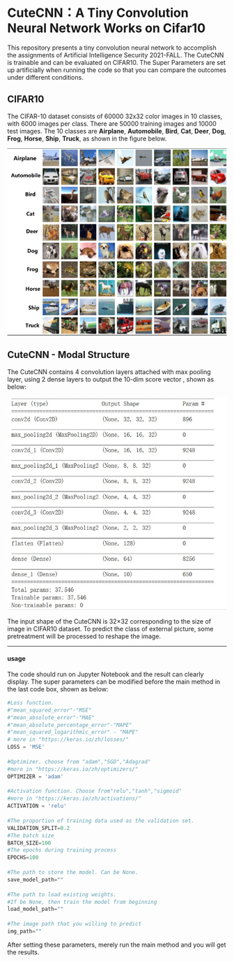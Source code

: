 # CuteCNN：A Tiny Convolution Neural Network Works on Cifar10

This repository presents a tiny convolution neural network to accomplish the assignments of Artificial Intelligence Security 2021-FALL. The CuteCNN is trainable and can be evaluated on CIFAR10. The Super Parameters are set up artificially when running the code so that you can compare the  outcomes under  different conditions.

## CIFAR10

The CIFAR-10 dataset consists of 60000 32x32 color images in 10  classes, with 6000 images per class. There are 50000 training images and 10000 test images. The 10 classes are __Airplane__, __Automobile__, __Bird__, __Cat__, __Deer__, __Dog__, __Frog__, __Horse__,  __Ship__, __Truck__, as shown in the figure below.

![](https://github.com/EvaCharon/CuteCNN/blob/master/Picture/Readme/CIFAR10.jpg)

## CuteCNN - Modal Structure

The CuteCNN contains 4 convolution layers attached with max pooling layer, using 2 dense layers to output the 10-dim score vector , shown as below:

![](https://github.com/EvaCharon/CuteCNN/blob/master/Picture/Readme/Layers.jpg)

The input shape of the CuteCNN is 32×32 corresponding to the size of image in CIFAR10 dataset. To predict the class of external picture, some pretreatment will be processed to reshape the image. 

***

#### usage

The code should run on Jupyter Notebook  and the result can clearly display. The super parameters can be modified before the main method in the last code box, shown as below:

```python
#Loss function.
#"mean_squared_error"-"MSE"  
#"mean_absolute_error"-"MAE"
#"mean_absolute_percentage_error"-"MAPE"					
#"mean_squared_logarithmic_error" - "MAPE"
# more in "https://keras.io/zh/losses/"
LOSS = 'MSE' 				

#Optimizer. choose from "adam","SGD","Adagrad"
#more in "https://keras.io/zh/optimizers/"
OPTIMIZER = 'adam'

#Activation function. Choose from"relu","tanh","sigmoid"
#more in "https://keras.io/zh/activations/"
ACTIVATION = 'relu'			

#The proportion of training data used as the validation set.
VALIDATION_SPLIT=0.2
#The batch size
BATCH_SIZE=100
#The epochs during training process
EPOCHS=100	

#The path to store the model. Can be None.
save_model_path=""

#The path to load existing weights. 
#If be None, then train the model from beginning
load_model_path=""			

#The image path that you willing to predict
img_path=""					
```

After setting these parameters, merely run the main method and you will get the results.













